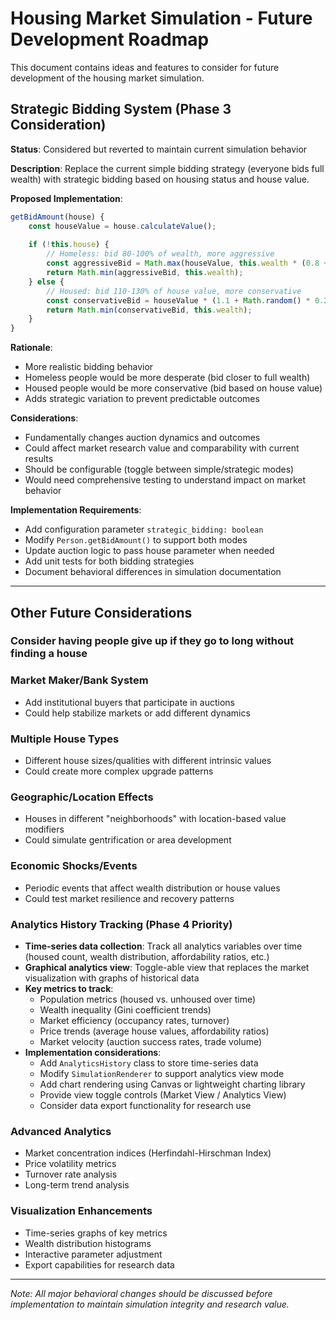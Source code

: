 # Housing Market Simulation - Future Development Roadmap

This document contains ideas and features to consider for future development of the housing market simulation.

## Strategic Bidding System (Phase 3 Consideration)

**Status**: Considered but reverted to maintain current simulation behavior

**Description**: Replace the current simple bidding strategy (everyone bids full wealth) with strategic bidding based on housing status and house value.

**Proposed Implementation**:
```javascript
getBidAmount(house) {
    const houseValue = house.calculateValue();
    
    if (!this.house) {
        // Homeless: bid 80-100% of wealth, more aggressive
        const aggressiveBid = Math.max(houseValue, this.wealth * (0.8 + Math.random() * 0.2));
        return Math.min(aggressiveBid, this.wealth);
    } else {
        // Housed: bid 110-130% of house value, more conservative
        const conservativeBid = houseValue * (1.1 + Math.random() * 0.2);
        return Math.min(conservativeBid, this.wealth);
    }
}
```

**Rationale**: 
- More realistic bidding behavior
- Homeless people would be more desperate (bid closer to full wealth)
- Housed people would be more conservative (bid based on house value)
- Adds strategic variation to prevent predictable outcomes

**Considerations**:
- Fundamentally changes auction dynamics and outcomes
- Could affect market research value and comparability with current results
- Should be configurable (toggle between simple/strategic modes)
- Would need comprehensive testing to understand impact on market behavior

**Implementation Requirements**:
- Add configuration parameter `strategic_bidding: boolean`
- Modify `Person.getBidAmount()` to support both modes
- Update auction logic to pass house parameter when needed
- Add unit tests for both bidding strategies
- Document behavioral differences in simulation documentation

---

## Other Future Considerations

### Consider having people give up if they go to long without finding a house

### Market Maker/Bank System
- Add institutional buyers that participate in auctions
- Could help stabilize markets or add different dynamics

### Multiple House Types
- Different house sizes/qualities with different intrinsic values
- Could create more complex upgrade patterns

### Geographic/Location Effects
- Houses in different "neighborhoods" with location-based value modifiers
- Could simulate gentrification or area development

### Economic Shocks/Events
- Periodic events that affect wealth distribution or house values
- Could test market resilience and recovery patterns

### Analytics History Tracking (Phase 4 Priority)
- **Time-series data collection**: Track all analytics variables over time (housed count, wealth distribution, affordability ratios, etc.)
- **Graphical analytics view**: Toggle-able view that replaces the market visualization with graphs of historical data
- **Key metrics to track**:
  - Population metrics (housed vs. unhoused over time)
  - Wealth inequality (Gini coefficient trends)
  - Market efficiency (occupancy rates, turnover)
  - Price trends (average house values, affordability ratios)
  - Market velocity (auction success rates, trade volume)
- **Implementation considerations**:
  - Add `AnalyticsHistory` class to store time-series data
  - Modify `SimulationRenderer` to support analytics view mode
  - Add chart rendering using Canvas or lightweight charting library
  - Provide view toggle controls (Market View / Analytics View)
  - Consider data export functionality for research use

### Advanced Analytics
- Market concentration indices (Herfindahl-Hirschman Index)
- Price volatility metrics
- Turnover rate analysis
- Long-term trend analysis

### Visualization Enhancements
- Time-series graphs of key metrics
- Wealth distribution histograms
- Interactive parameter adjustment
- Export capabilities for research data

---

*Note: All major behavioral changes should be discussed before implementation to maintain simulation integrity and research value.*
